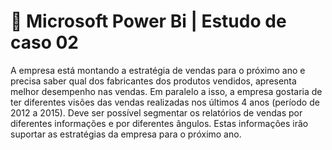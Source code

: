 # 📒 Microsoft Power Bi | Estudo de caso 02
A empresa está montando a estratégia de vendas para o próximo ano e precisa saber qual dos fabricantes dos produtos vendidos, apresenta melhor desempenho nas vendas. 
Em paralelo a isso, a empresa gostaria de ter diferentes visões das vendas realizadas nos últimos 4 anos (período de 2012 a 2015). Deve ser possível segmentar os relatórios de vendas por  diferentes  informações  e  por diferentes  ângulos.  Estas  informações  irão  suportar  as estratégias da empresa para o próximo ano.

